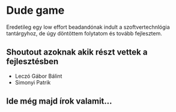 # Dude game

Eredetileg egy low effort beadandónak indult a szoftvertechnlógia tantárgyhoz, de úgy döntöttem folytatom és tovább fejlesztem.

## Shoutout azoknak akik részt vettek a fejlesztésben

* Leczó Gábor Bálint
* Simonyi Patrik


## Ide még majd írok valamit...

